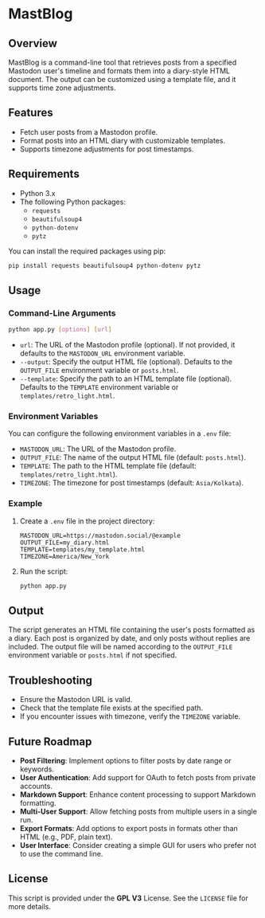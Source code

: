 # MastBlog

## Overview

MastBlog is a command-line tool that retrieves posts from a specified Mastodon user's timeline and formats them into a diary-style HTML document. The output can be customized using a template file, and it supports time zone adjustments.

## Features

- Fetch user posts from a Mastodon profile.
- Format posts into an HTML diary with customizable templates.
- Supports timezone adjustments for post timestamps.

## Requirements

- Python 3.x
- The following Python packages:
  - `requests`
  - `beautifulsoup4`
  - `python-dotenv`
  - `pytz`

You can install the required packages using pip:

```bash
pip install requests beautifulsoup4 python-dotenv pytz
```

## Usage

### Command-Line Arguments

```bash
python app.py [options] [url]
```

- `url`: The URL of the Mastodon profile (optional). If not provided, it defaults to the `MASTODON_URL` environment variable.
- `--output`: Specify the output HTML file (optional). Defaults to the `OUTPUT_FILE` environment variable or `posts.html`.
- `--template`: Specify the path to an HTML template file (optional). Defaults to the `TEMPLATE` environment variable or `templates/retro_light.html`.

### Environment Variables

You can configure the following environment variables in a `.env` file:

- `MASTODON_URL`: The URL of the Mastodon profile.
- `OUTPUT_FILE`: The name of the output HTML file (default: `posts.html`).
- `TEMPLATE`: The path to the HTML template file (default: `templates/retro_light.html`).
- `TIMEZONE`: The timezone for post timestamps (default: `Asia/Kolkata`).

### Example

1. Create a `.env` file in the project directory:

   ```dotenv
   MASTODON_URL=https://mastodon.social/@example
   OUTPUT_FILE=my_diary.html
   TEMPLATE=templates/my_template.html
   TIMEZONE=America/New_York
   ```
2. Run the script:

   ```bash
   python app.py
   ```

## Output

The script generates an HTML file containing the user's posts formatted as a diary. Each post is organized by date, and only posts without replies are included. The output file will be named according to the `OUTPUT_FILE` environment variable or `posts.html` if not specified.

## Troubleshooting

- Ensure the Mastodon URL is valid.
- Check that the template file exists at the specified path.
- If you encounter issues with timezone, verify the `TIMEZONE` variable.

## Future Roadmap

- **Post Filtering**: Implement options to filter posts by date range or keywords.
- **User Authentication**: Add support for OAuth to fetch posts from private accounts.
- **Markdown Support**: Enhance content processing to support Markdown formatting.
- **Multi-User Support**: Allow fetching posts from multiple users in a single run.
- **Export Formats**: Add options to export posts in formats other than HTML (e.g., PDF, plain text).
- **User Interface**: Consider creating a simple GUI for users who prefer not to use the command line.

## License

This script is provided under the **GPL V3** License. See the `LICENSE` file for more details.
